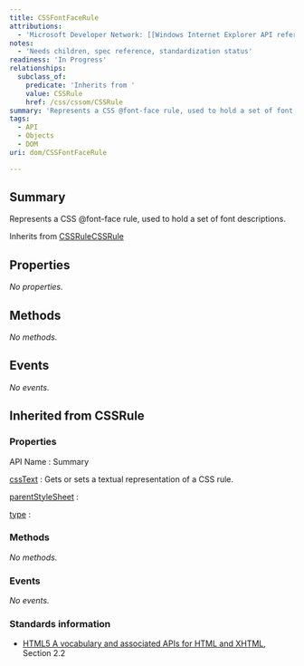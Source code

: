 ```yaml
---
title: CSSFontFaceRule
attributions:
  - 'Microsoft Developer Network: [[Windows Internet Explorer API reference](http://msdn.microsoft.com/en-us/library/ie/hh828809%28v=vs.85%29.aspx) Article]'
notes:
  - 'Needs children, spec reference, standardization status'
readiness: 'In Progress'
relationships:
  subclass_of:
    predicate: 'Inherits from '
    value: CSSRule
    href: /css/cssom/CSSRule
summary: 'Represents a CSS @font-face rule, used to hold a set of font descriptions.'
tags:
  - API
  - Objects
  - DOM
uri: dom/CSSFontFaceRule

---
```

## Summary

Represents a CSS @font-face rule, used to hold a set of font descriptions.

Inherits from [CSSRule](/css/cssom/CSSRule)[CSSRule](/css/cssom/CSSRule)

## Properties

*No properties.*

## Methods

*No methods.*

## Events

*No events.*

## Inherited from CSSRule

### Properties

API Name
:   Summary

[cssText](/css/cssom/CSSRule/cssText)
:   Gets or sets a textual representation of a CSS rule.

[parentStyleSheet](/css/cssom/CSSRule/parentStyleSheet)
:

[type](/css/cssom/CSSRule/type)
:

### Methods

*No methods.*

### Events

*No events.*

### Standards information

-   [HTML5 A vocabulary and associated APIs for HTML and XHTML](http://go.microsoft.com/fwlink/p/?linkid=221374), Section 2.2
